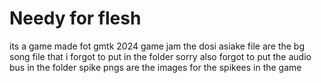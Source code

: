 # Needy for flesh
its a game made fot gmtk 2024 game jam 
the dosi asiake file are the bg song file that i forgot to put in the folder sorry
also forgot to put the audio bus in the folder
spike pngs are the images for the spikees in the game
 
